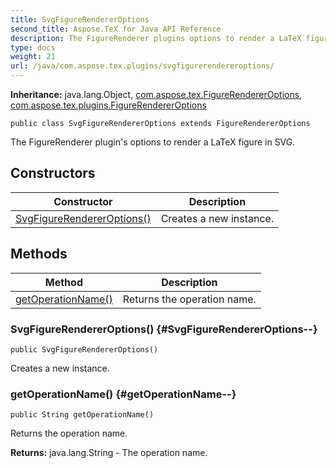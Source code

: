 ```yaml
---
title: SvgFigureRendererOptions
second_title: Aspose.TeX for Java API Reference
description: The FigureRenderer plugins options to render a LaTeX figure in SVG.
type: docs
weight: 21
url: /java/com.aspose.tex.plugins/svgfigurerendereroptions/
---
```

**Inheritance:**
java.lang.Object, [com.aspose.tex.FigureRendererOptions](../../com.aspose.tex/figurerendereroptions), [com.aspose.tex.plugins.FigureRendererOptions](../../com.aspose.tex.plugins/figurerendereroptions)
```
public class SvgFigureRendererOptions extends FigureRendererOptions
```

The FigureRenderer plugin's options to render a LaTeX figure in SVG.
## Constructors

| Constructor | Description |
| --- | --- |
| [SvgFigureRendererOptions()](#SvgFigureRendererOptions--) | Creates a new instance. |
## Methods

| Method | Description |
| --- | --- |
| [getOperationName()](#getOperationName--) | Returns the operation name. |
### SvgFigureRendererOptions() {#SvgFigureRendererOptions--}
```
public SvgFigureRendererOptions()
```


Creates a new instance.

### getOperationName() {#getOperationName--}
```
public String getOperationName()
```


Returns the operation name.

**Returns:**
java.lang.String - The operation name.
